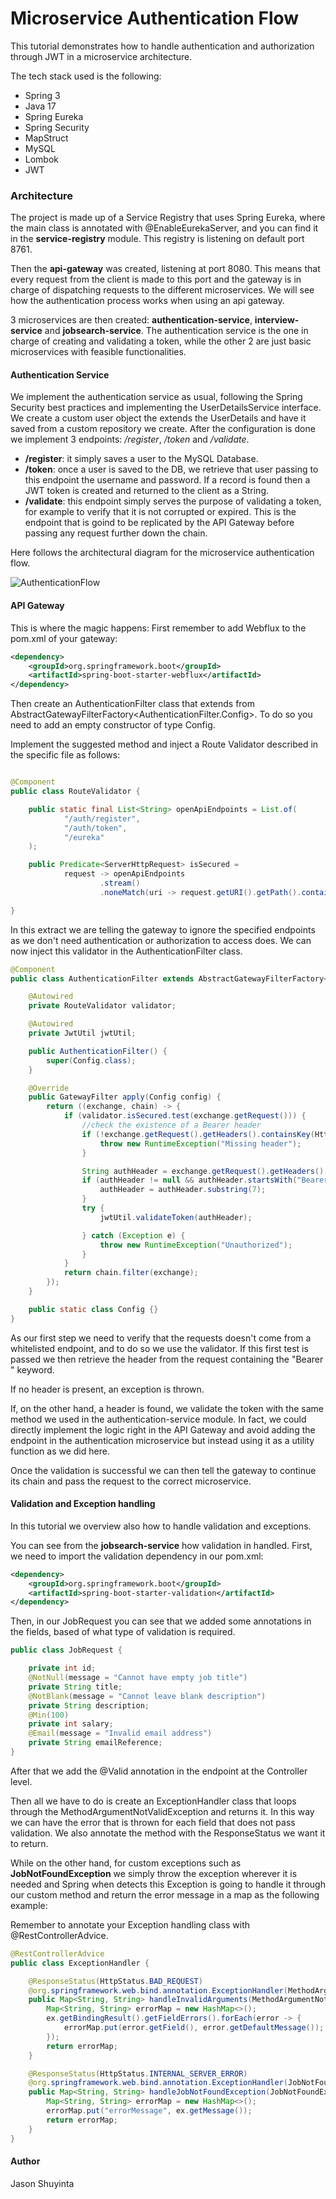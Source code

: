 # Microservice Authentication Flow
This tutorial demonstrates how to handle authentication and authorization through JWT in a microservice architecture.

The tech stack used is the following:

- Spring 3 
- Java 17
- Spring Eureka
- Spring Security
- MapStruct
- MySQL
- Lombok
- JWT

### Architecture
The project is made up of a Service Registry that uses Spring Eureka, where the main class is annotated with @EnableEurekaServer, and you can find it in the
**service-registry** module. This registry is listening on default port 8761.

Then the **api-gateway** was created, listening at port 8080. This means that every request from the client is made to this port and the gateway is in charge
of dispatching requests to the different microservices. 
We will see how the authentication process works when using an api gateway.

3 microservices are then created: **authentication-service**, **interview-service** and **jobsearch-service**.
The authentication service is the one in charge of creating and validating a token, while the other 2 are just basic microservices with feasible functionalities.

#### Authentication Service
We implement the authentication service as usual, following the Spring Security best practices and implementing the UserDetailsService interface.
We create a custom user object the extends the UserDetails and have it saved from a custom repository we create.
After the configuration is done we implement 3 endpoints: */register*, */token* and */validate*.

- **/register**: it simply saves a user to the MySQL Database.
- **/token**: once a user is saved to the DB, we retrieve that user passing to this endpoint the username and password. If a record is found then a 
JWT token is created and returned to the client as a String.
- **/validate**: this endpoint simply serves the purpose of validating a token, for example to verify that it is not corrupted or expired. This is the endpoint
that is goind to be replicated by the API Gateway before passing any request further down the chain.

Here follows the architectural diagram for the microservice authentication flow.


![AuthenticationFlow](https://user-images.githubusercontent.com/50492920/227713143-44a1118c-2f57-44b9-8a82-ff2b7058dc28.png)

#### API Gateway
This is where the magic happens:
First remember to add Webflux to the pom.xml of your gateway:
```xml
<dependency>
    <groupId>org.springframework.boot</groupId>
    <artifactId>spring-boot-starter-webflux</artifactId>
</dependency>
```
Then create an AuthenticationFilter class that extends from AbstractGatewayFilterFactory<AuthenticationFilter.Config>.
To do so you need to add an empty constructor of type Config.

Implement the suggested method and inject a Route Validator described in the specific file as follows: 
```java

@Component
public class RouteValidator {

    public static final List<String> openApiEndpoints = List.of(
            "/auth/register",
            "/auth/token",
            "/eureka"
    );

    public Predicate<ServerHttpRequest> isSecured =
            request -> openApiEndpoints
                    .stream()
                    .noneMatch(uri -> request.getURI().getPath().contains(uri));

}
```
In this extract we are telling the gateway to ignore the specified endpoints as we don't need authentication or authorization to access does.
We can now inject this validator in the AuthenticationFilter class.

```java
@Component
public class AuthenticationFilter extends AbstractGatewayFilterFactory<AuthenticationFilter.Config> {

    @Autowired
    private RouteValidator validator;

    @Autowired
    private JwtUtil jwtUtil;

    public AuthenticationFilter() {
        super(Config.class);
    }

    @Override
    public GatewayFilter apply(Config config) {
        return ((exchange, chain) -> {
            if (validator.isSecured.test(exchange.getRequest())) {
                //check the existence of a Bearer header
                if (!exchange.getRequest().getHeaders().containsKey(HttpHeaders.AUTHORIZATION)) {
                    throw new RuntimeException("Missing header");
                }

                String authHeader = exchange.getRequest().getHeaders().get(HttpHeaders.AUTHORIZATION).get(0);
                if (authHeader != null && authHeader.startsWith("Bearer ")) {
                    authHeader = authHeader.substring(7);
                }
                try {
                    jwtUtil.validateToken(authHeader);

                } catch (Exception e) {
                    throw new RuntimeException("Unauthorized");
                }
            }
            return chain.filter(exchange);
        });
    }

    public static class Config {}
}

```
As our first step we need to verify that the requests doesn't come from a whitelisted endpoint, and to do so we use the validator.
If this first test is passed we then retrieve the header from the request containing the "Bearer " keyword.

If no header is present, an exception is thrown.

If, on the other hand, a header is found, we validate the token with the same method we used in the authentication-service module. In fact, 
we could directly implement the logic right in the API Gateway and avoid adding the endpoint in the authentication microservice but instead
using it as a utility function as we did here.

Once the validation is successful we can then tell the gateway to continue its chain and pass the request to the correct microservice.


#### Validation and Exception handling
In this tutorial we overview also how to handle validation and exceptions.

You can see from the **jobsearch-service** how validation in handled. First, we need to import the validation dependency in our pom.xml:
```xml
<dependency>
    <groupId>org.springframework.boot</groupId>
    <artifactId>spring-boot-starter-validation</artifactId>
</dependency>
```
Then, in our JobRequest you can see that we added some annotations in the fields, based of what type of validation is required.
```java
public class JobRequest {

    private int id;
    @NotNull(message = "Cannot have empty job title")
    private String title;
    @NotBlank(message = "Cannot leave blank description")
    private String description;
    @Min(100)
    private int salary;
    @Email(message = "Invalid email address")
    private String emailReference;
}
```

After that we add the @Valid annotation in the endpoint at the Controller level.


Then all we have to do is create an ExceptionHandler class that loops through the MethodArgumentNotValidException and returns it. In this way we can have
the error that is thrown for each field that does not pass validation. We also annotate the method with the ResponseStatus we want it to return.

While on the other hand, for custom exceptions such as **JobNotFoundException** we simply throw the exception wherever it is needed and Spring when
detects this Exception is going to handle it through our custom method and return the error message in a map as the following example:

Remember to annotate your Exception handling class with @RestControllerAdvice.
```java
@RestControllerAdvice
public class ExceptionHandler {

    @ResponseStatus(HttpStatus.BAD_REQUEST)
    @org.springframework.web.bind.annotation.ExceptionHandler(MethodArgumentNotValidException.class)
    public Map<String, String> handleInvalidArguments(MethodArgumentNotValidException ex) {
        Map<String, String> errorMap = new HashMap<>();
        ex.getBindingResult().getFieldErrors().forEach(error -> {
            errorMap.put(error.getField(), error.getDefaultMessage());
        });
        return errorMap;
    }

    @ResponseStatus(HttpStatus.INTERNAL_SERVER_ERROR)
    @org.springframework.web.bind.annotation.ExceptionHandler(JobNotFoundException.class)
    public Map<String, String> handleJobNotFoundException(JobNotFoundException ex) {
        Map<String, String> errorMap = new HashMap<>();
        errorMap.put("errorMessage", ex.getMessage());
        return errorMap;
    }
}

```
#### Author
Jason Shuyinta
